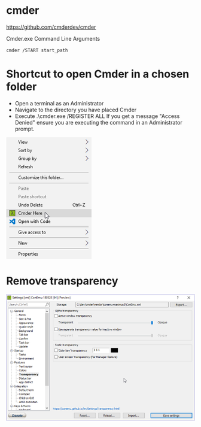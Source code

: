 # cmder

https://github.com/cmderdev/cmder

Cmder.exe Command Line Arguments

```
cmder /START start_path
```

# Shortcut to open Cmder in a chosen folder

- Open a terminal as an Administrator
- Navigate to the directory you have placed Cmder
- Execute .\cmder.exe /REGISTER ALL If you get a message "Access Denied" ensure you are executing the command in an Administrator prompt.

![](cmder.md.img/2018-06-13-17-08-50.png)

# Remove transparency

![](cmder.md.img/2018-06-13-17-40-28.png)
